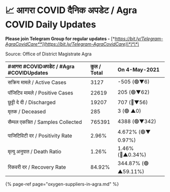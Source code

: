 # 📈 आगरा COVID दैनिक अपडेट / Agra COVID Daily Updates

**Please join Telegram Group for regular updates -** [**https://bit.ly/Telegram-AgraCovidCare**](https://bit.ly/Telegram-AgraCovidCare)\*\*\*\*

Source: Office of District Magistrate Agra

| \#**आगरा \#COVIDअपडेट / \#Agra \#COVIDUpdates** | कुल / **Total** | **On 4-May-2021** |
| :--- | :--- | :--- |
| सक्रिय मामले / Active Cases | 3127 | -505 \(🟢▼6\) |
| पॉजिटिव मामले / Positive Cases | 22619 | 205 \(🟢▼62\) |
| छुट्टी दे दी / Discharged | 19207 | 707 \(🔴▼56\) |
| मृतक / Deceased | 285 | 3 \(🟢 ▲0\) |
| सैम्पल एकत्रित / Samples Collected | 765391 | 4388 \(🟢▼342\) |
| पाजिटिविटी दर / Positivity Rate | 2.96% | 4.672% \(🟢▼ 0.97%\) |
| मृत्यु अनुपात / Death Ratio | 1.26% | 1.46% \(🔴▲0.34%\) |
| रिकवरी दर / Recovery Rate | 84.92% | 344.87% \(🟢▲59.11%\) |

{% page-ref page="oxygen-suppliers-in-agra.md" %}



